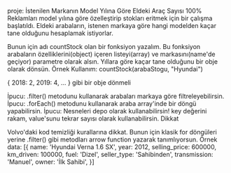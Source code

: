 proje: İstenilen Markanın Model Yılına Göre Eldeki Araç Sayısı
100%
Reklamları model yılına göre özelleştirip stokları eritmek için bir çalışma başlatıldı. Eldeki arabaların, istenen markaya göre hangi modelden kaçar tane olduğunu hesaplamak istiyorlar.

Bunun için adı countStock olan bir fonksiyon yazalım.
Bu fonksiyon arabaların özelliklerini(object) içeren listeyi(array) ve markasını(name'de geçiyor) parametre olarak alsın.
Yıllara göre kaçar tane olduğunu bir obje olarak dönsün.
Örnek Kullanım:
countStock(arabaStogu, "Hyundai")

{ 2018: 2, 2019: 4, ... } gibi bir obje dönmeli

İpucu: .filter() metodunu kullanarak arabaları markaya göre filtreleyebilirsin.
İpucu: .forEach() metodunu kullanarak araba array'inde bir döngü yapabilirsin.
İpucu: Nesneleri depo olarak kullanabilirsin! key değerini rakam, value'sunu tekrar sayısı olarak kullanabilirsin.
Dikkat

Volvo'daki kod temizliği kurallarına dikkat.
Bunun için klasik for döngüleri yerine .filter() gibi metodları arrow function yazarak tanımlıyorsun.
Örnek data:
[{ name: 'Hyundai Verna 1.6 SX', year: 2012, selling_price: 600000, km_driven: 100000, fuel: 'Dizel', seller_type: 'Sahibinden', transmission: 'Manuel', owner: 'İlk Sahibi', }]
